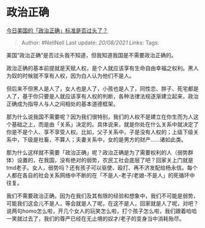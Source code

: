 # 政治正确
[今日美国的「政治正确」标准是否过头了？](https://www.zhihu.com/question/41295018/answer/561493728)


> Author: #NellNell 
Last update: *20/08/2021* 
Links:
Tags: 

  

美国“政治正确”是否过头我不知道，但我知道我国是不需要政治正确的。

  

政治正确的基本前提就是天赋人权，是个人就应该享有生命自由幸福之权利。黑人为奴的时候就不享有人权，因为白人认为他们不是人。

  

但后来不但黑人是人了，女人也是人了，小孩也是人了，同性恋、胖子、死宅都是人了，基于你只要是人就应该享有人权的判断，各种法律法规逐渐建立起来，政治正确成为指导人与人之间相处的基本道德框架。

  

那为什么说我国不需要呢？因为我们很特别，我们的人权不是建立在你生而为人这个基础之上，而是由「关系」决定的。具体说来，就是你处在什么关系中就决定了你是不是个人、享不享受人权。比如，父子关系中，子是没有人权的；上级下级关系中，下级是社畜，不算人；夫妻关系中，女的是男方的财产……诸如此类。

  

那为什么这样就不需要「政治正确」呢？政治正确是为了需要权利的人（弱势群体）设置的，在我国，没有绝对的弱势，农民工社会底层了吧？回家关上门就是tmd老子。女人，弱势吗？还有孩子可以驱使、殴打、再不济发配给杨永信。每个人都在各自的社会关系网络中不断的在「不是人-老子/老娘-不是人」的死循环中往复。

  

我们不需要政治正确，因为在我们及其有限的经验和想象中，我们不可能是弱势，可能我们这会儿不是人，等会就是人了呢，在这不是人，回家就是人了呢，对吧？说两句homo怎么啦，开几个女人的玩笑怎么啦，打个孩子怎么啦，我们跟着哈哈一笑就过去了，我们的尊严已经在无止境的奴才/老子的变身当中消耗殆尽。